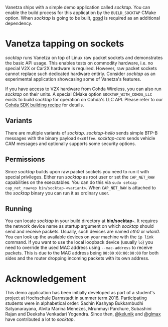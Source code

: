 Vanetza ships with a simple demo application called *socktap*.
You can enable the build process for this application by the `BUILD_SOCKTAP` CMake option.
When *socktap* is going to be built, [gpsd](http://catb.org/gpsd) is required as an additional dependency.


# Vanetza tapping on sockets

*socktap* runs Vanetza on top of Linux raw packet sockets and demonstrates the basic API usage.
This enables tests on commodity hardware, i.e. no special V2X or Car2X hardware is required.
However, raw packet sockets cannot replace such dedicated hardware entirly.
Consider *socktap* as an experimental application showcasing some of Vanetza's features.

If you have access to V2X hardware from Cohda Wireless, you can also run *socktap* on their units.
A special CMake option `SOCKTAP_WITH_COHDA_LLC` exists to build *socktap* for operation on Cohda's LLC API.
Please refer to our [Cohda SDK building recipe](/recipes/cohda-sdk-build) for details.


## Variants

There are multiple variants of *socktap*.
*socktap-hello* sends simple BTP-B messages with the binary payload `0xc0ffee`.
*socktap-cam* sends vehicle CAM messages and optionally supports some security options.

## Permissions

Since *socktap* builds upon raw packet sockets you need to run it with special privileges.
Either run *socktap* as root user or set the `CAP_NET_RAW` capabilities on the executables.
You can do this via `sudo setcap cap_net_raw+ep bin/socktap-<variant>`.
When `CAP_NET_RAW` is attached to the *socktap* binary you can run it as ordinary user.

## Running

You can locate *socktap* in your build directory at **bin/socktap-<variant>**.
It requires the network device name as startup argument on which *socktap* should send and receive packets.
Usually, such devices are named *eth0* or *wlan0*.
You can look up the available devices on your machine with the `ip link` command.
If you want to use the local loopback device (usually `lo`) you need to override the used MAC address using `--mac-address` to receive packets.
This is due to the MAC address being `00:00:00:00:00:00` for both sides and the router dropping incoming packets with its own address.

# Acknowledgement

This demo application has been initially developed as part of a student's project at Hochschule Darmstadt in summer term 2016.
Participating students were in alphabetical order: Sachin Kashyap Bukkambudhi Satyanarayana, Alvita Marina Menezes, Mrunmayi Parchure, Subashini Rajan and Deeksha Venkadari Yogendra.
Since then, [@kelunik](https://github.com/kelunik) and [@glmax](https://github.com/glmax) have contributed a lot to *socktap*.

